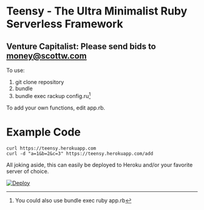 # Teensy - The Ultra Minimalist Ruby Serverless Framework
## Venture Capitalist: Please send bids to money@scottw.com

To use: 

1. git clone repository
2. bundle
3. bundle exec rackup config.ru[^1]

To add your own functions, edit app.rb.

# Example Code

```shell 
curl https://teensy.herokuapp.com
curl -d "a=1&b=2&c=3" https://teensy.herokuapp.com/add
```  

All joking aside, this can easily be deployed to Heroku and/or your favorite server of choice. 

[![Deploy](https://www.herokucdn.com/deploy/button.png)](https://heroku.com/deploy)

[^1]: You could also use bundle exec ruby app.rb
